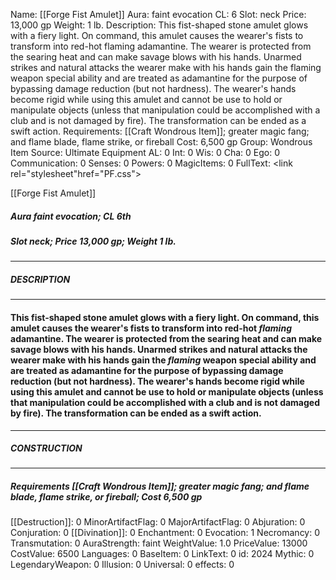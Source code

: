 Name: [[Forge Fist Amulet]]
Aura: faint evocation
CL: 6
Slot: neck
Price: 13,000 gp
Weight: 1 lb.
Description: This fist-shaped stone amulet glows with a fiery light. On command, this amulet causes the wearer's fists to transform into red-hot flaming adamantine. The wearer is protected from the searing heat and can make savage blows with his hands. Unarmed strikes and natural attacks the wearer make with his hands gain the flaming weapon special ability and are treated as adamantine for the purpose of bypassing damage reduction (but not hardness). The wearer's hands become rigid while using this amulet and cannot be use to hold or manipulate objects (unless that manipulation could be accomplished with a club and is not damaged by fire). The transformation can be ended as a swift action.
Requirements: [[Craft Wondrous Item]]; greater magic fang; and flame blade, flame strike, or fireball
Cost: 6,500 gp
Group: Wondrous Item
Source: Ultimate Equipment
AL: 0
Int: 0
Wis: 0
Cha: 0
Ego: 0
Communication: 0
Senses: 0
Powers: 0
MagicItems: 0
FullText: <link rel="stylesheet"href="PF.css"><div class="heading"><p class="alignleft">[[Forge Fist Amulet]]</p><div style="clear: both;"></div></div><div><h5><b>Aura </b>faint evocation; <b>CL </b>6th</h5><h5><b>Slot </b>neck; <b>Price </b>13,000 gp; <b>Weight </b>1 lb.</h5></div><hr/><div><h5><b>DESCRIPTION</b></h5></div><hr/><div><h4><p>This fist-shaped stone amulet glows with a fiery light. On command, this amulet causes the wearer's fists to transform into red-hot <i>flaming</i> adamantine. The wearer is protected from the searing heat and can make savage blows with his hands. Unarmed strikes and natural attacks the wearer make with his hands gain the <i>flaming</i> weapon special ability and are treated as adamantine for the purpose of bypassing damage reduction (but not hardness). The wearer's hands become rigid while using this amulet and cannot be use to hold or manipulate objects (unless that manipulation could be accomplished with a club and is not damaged by fire). The transformation can be ended as a swift action.</p></h4></div><hr/><div><h5><b>CONSTRUCTION</b></h5></div><hr/><div><h5><b>Requirements </b>[[Craft Wondrous Item]]; greater magic fang; and flame blade, <i>flame strike</i>, <i>or fireball</i>; <b>Cost </b>6,500 gp</h5></div>
[[Destruction]]: 0
MinorArtifactFlag: 0
MajorArtifactFlag: 0
Abjuration: 0
Conjuration: 0
[[Divination]]: 0
Enchantment: 0
Evocation: 1
Necromancy: 0
Transmutation: 0
AuraStrength: faint
WeightValue: 1.0
PriceValue: 13000
CostValue: 6500
Languages: 0
BaseItem: 0
LinkText: 0
id: 2024
Mythic: 0
LegendaryWeapon: 0
Illusion: 0
Universal: 0
effects: 0
